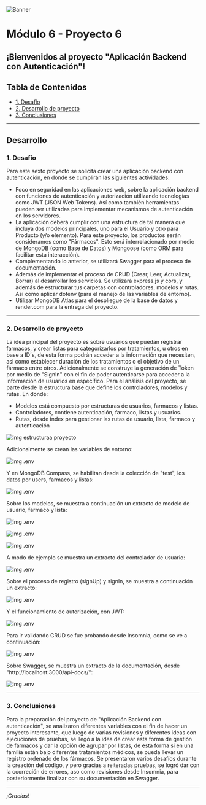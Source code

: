 ![Banner](./images/Banner_ppal.png)
# Módulo 6 - Proyecto 6
## ¡Bienvenidos al proyecto "Aplicación Backend con Autenticación"!

## Tabla de Contenidos
* [1. Desafío](#1-Desafío)
* [2. Desarrollo de proyecto](#2-Desarrollo-de-proyecto)
* [3. Conclusiones](#3-Conclusiones)

****
## Desarrollo

### 1. Desafio
 Para este sexto proyecto se solicita crear una aplicación backend con autenticación, en donde se cumplirán las siguientes actividades:
 - Foco en seguridad en las aplicaciones web, sobre la aplicación backend con funciones de autenticación y autorización utilizando tecnologías como JWT (JSON Web Tokens). Así como también herramientas pueden ser utilizadas para implementar mecanismos de autenticación en los servidores.
 - La aplicación deberá cumplir con una estructura de tal manera que incluya dos modelos principales, uno para el Usuario y otro para Producto (y/o elemento). Para este proyecto, los productos serán consideramos como "Fármacos". Esto será interrelacionado por medio de MongoDB (como Base de Datos) y Mongoose (como ORM para facilitar esta interacción).
 - Complementando lo anterior, se utilizará Swagger para el proceso de documentación.
 - Además de implementar el proceso de CRUD (Crear, Leer, Actualizar, Borrar) al desarrollar los servicios. Se utilizará express.js y cors, y además de estructurar tus carpetas con controladores, modelos y rutas. Así como aplicar dotenv (para el manejo de las variables de entorno).
 - Utilizar MongoDB Atlas para el despliegue de la base de datos y render.com para la entrega del proyecto.

  ****

### 2. Desarrollo de proyecto
 La idea principal del proyecto es sobre usuarios que puedan registrar farmacos, y crear listas para categorizarlos por tratamientos, u otros en base a ID´s, de esta forma podrán acceder a la información que necesiten, asi como establecer duración de los tratamientos o el objetivo de un fármaco entre otros. Adicionalmente se construye la generación de Token por medio de "SignIn" con el fin de poder autenticarse para acceder a la información de usuarios en específico.
 Para el análisis del proyecto, se parte desde la estructura base que define los controladores, modelos y rutas. En donde:
  - Modelos está compuesto por estructuras de usuarios, farmacos y listas.
  - Controladores, contiene autenticación, farmaco, listas y usuarios.
  - Rutas, desde index para gestionar las rutas de usuario, lista, farmaco y autenticación

  ![img estructuraa proyecto](./images/estructuraproyecto.png)

 Adicionalmente se crean las variables de entorno:

 ![img .env](./images/envoriginal.png)

 Y en MongoDB Compass, se habilitan desde la colección de "test", los datos por users, farmacos y listas:

 ![img .env](./images/mongodb.png)

 Sobre los modelos, se muestra a continuación un extracto de modelo de usuario, farmaco y lista:

 ![img .env](./images/modelousuario.png)

 ![img .env](./images/modelofarmaco.png)

 ![img .env](./images/modelolista.png)

  A modo de ejemplo se muestra un extracto del controlador de usuario:
  
 ![img .env](./images/usercontroller.png) 
 
  Sobre el proceso de registro (signUp) y signIn, se muestra a continuación un extracto:
  
  ![img .env](./images/signin_signup.png)

  Y el funcionamiento de autorización, con JWT:
  
  ![img .env](./images/autorizacion.png)

 Para ir validando CRUD se fue probando desde Insomnia, como se ve a continuación:

   ![img .env](./images/insomnia.png)
 
  Sobre Swagger, se muestra un extracto de la documentación, desde "http://localhost:3000/api-docs/":
  
  ![img .env](./images/swagger.png)  
  

  
  ****

  ### 3. Conclusiones
 Para la preparación del proyecto de "Aplicación Backend con autenticación", se analizaron diferentes variables con el fin de hacer un proyecto interesante, que luego de varias revisiones y diferentes ideas con ejecuciones de pruebas, se llegó a la idea de crear esta forma de gestión de fármacos y dar la opción de agrupar por listas, de esta forma si en una familia están bajo diferentes tratamientos médicos, se pueda llevar un registro ordenado de los fármacos.
 Se presentaron varios desafíos durante la creación del código, y pero gracias a reiteradas pruebas, se logró dar con la ccorreción de errores, aso como revisiones desde Insomnia, para posteriormente finalizar con su documentación en Swagger.
 
  ****
*¡Gracias!*
